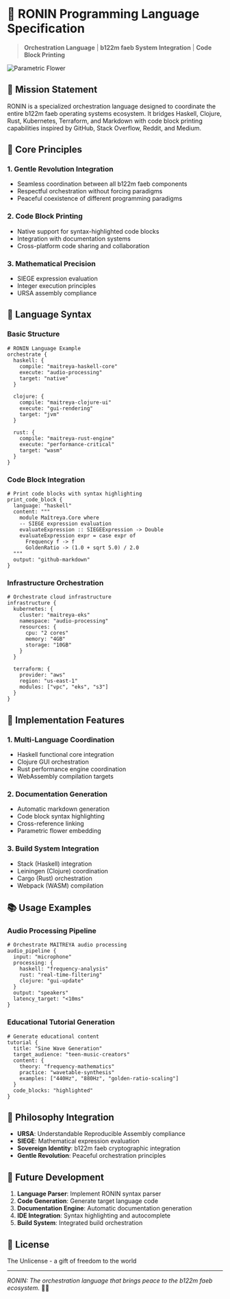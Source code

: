 # 🥷 RONIN Programming Language Specification

> **Orchestration Language** | **b122m faeb System Integration** | **Code Block
Printing**

![Parametric Flower](parametric-flower-compressed.png)

## 🌟 Mission Statement

RONIN is a specialized orchestration language designed to coordinate the entire
b122m faeb operating systems ecosystem. It bridges Haskell, Clojure, Rust,
Kubernetes, Terraform, and Markdown with code block printing capabilities
inspired by GitHub, Stack Overflow, Reddit, and Medium.

## 🎯 Core Principles

### 1. **Gentle Revolution Integration**
- Seamless coordination between all b122m faeb components
- Respectful orchestration without forcing paradigms
- Peaceful coexistence of different programming paradigms

### 2. **Code Block Printing**
- Native support for syntax-highlighted code blocks
- Integration with documentation systems
- Cross-platform code sharing and collaboration

### 3. **Mathematical Precision**
- SIEGE expression evaluation
- Integer execution principles
- URSA assembly compliance

## 📝 Language Syntax

### Basic Structure
```ronin
# RONIN Language Example
orchestrate {
  haskell: {
    compile: "maitreya-haskell-core"
    execute: "audio-processing"
    target: "native"
  }
  
  clojure: {
    compile: "maitreya-clojure-ui"
    execute: "gui-rendering"
    target: "jvm"
  }
  
  rust: {
    compile: "maitreya-rust-engine"
    execute: "performance-critical"
    target: "wasm"
  }
}
```

### Code Block Integration
```ronin
# Print code blocks with syntax highlighting
print_code_block {
  language: "haskell"
  content: """
    module Maîtreya.Core where
    -- SIEGE expression evaluation
    evaluateExpression :: SIEGEExpression -> Double
    evaluateExpression expr = case expr of
      Frequency f -> f
      GoldenRatio -> (1.0 + sqrt 5.0) / 2.0
  """
  output: "github-markdown"
}
```

### Infrastructure Orchestration
```ronin
# Orchestrate cloud infrastructure
infrastructure {
  kubernetes: {
    cluster: "maitreya-eks"
    namespace: "audio-processing"
    resources: {
      cpu: "2 cores"
      memory: "4GB"
      storage: "10GB"
    }
  }
  
  terraform: {
    provider: "aws"
    region: "us-east-1"
    modules: ["vpc", "eks", "s3"]
  }
}
```

## 🔧 Implementation Features

### 1. **Multi-Language Coordination**
- Haskell functional core integration
- Clojure GUI orchestration
- Rust performance engine coordination
- WebAssembly compilation targets

### 2. **Documentation Generation**
- Automatic markdown generation
- Code block syntax highlighting
- Cross-reference linking
- Parametric flower embedding

### 3. **Build System Integration**
- Stack (Haskell) integration
- Leiningen (Clojure) coordination
- Cargo (Rust) orchestration
- Webpack (WASM) compilation

## 📚 Usage Examples

### Audio Processing Pipeline
```ronin
# Orchestrate MAITREYA audio processing
audio_pipeline {
  input: "microphone"
  processing: {
    haskell: "frequency-analysis"
    rust: "real-time-filtering"
    clojure: "gui-update"
  }
  output: "speakers"
  latency_target: "<10ms"
}
```

### Educational Tutorial Generation
```ronin
# Generate educational content
tutorial {
  title: "Sine Wave Generation"
  target_audience: "teen-music-creators"
  content: {
    theory: "frequency-mathematics"
    practice: "wavetable-synthesis"
    examples: ["440Hz", "880Hz", "golden-ratio-scaling"]
  }
  code_blocks: "highlighted"
}
```

## 🌸 Philosophy Integration

- **URSA**: Understandable Reproducible Assembly compliance
- **SIEGE**: Mathematical expression evaluation
- **Sovereign Identity**: b122m faeb cryptographic integration
- **Gentle Revolution**: Peaceful orchestration principles

## 🚀 Future Development

1. **Language Parser**: Implement RONIN syntax parser
2. **Code Generation**: Generate target language code
3. **Documentation Engine**: Automatic documentation generation
4. **IDE Integration**: Syntax highlighting and autocomplete
5. **Build System**: Integrated build orchestration

## 📄 License

The Unlicense - a gift of freedom to the world

---

*RONIN: The orchestration language that brings peace to the b122m faeb
ecosystem.* 🥷💙
